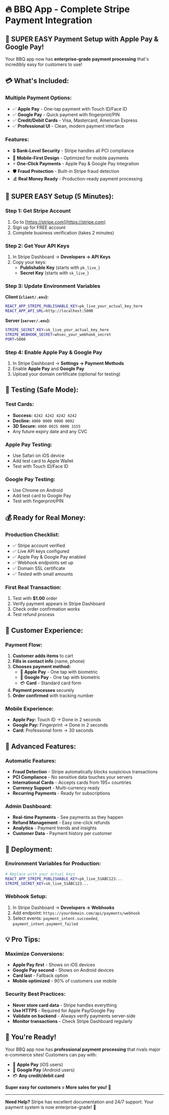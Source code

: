 # 🔥 BBQ App - Complete Stripe Payment Integration

## 🚀 **SUPER EASY** Payment Setup with Apple Pay & Google Pay!

Your BBQ app now has **enterprise-grade payment processing** that's incredibly easy for customers to use!

## 💳 **What's Included:**

### **Multiple Payment Options:**

- ✅ **Apple Pay** - One-tap payment with Touch ID/Face ID
- ✅ **Google Pay** - Quick payment with fingerprint/PIN
- ✅ **Credit/Debit Cards** - Visa, Mastercard, American Express
- ✅ **Professional UI** - Clean, modern payment interface

### **Features:**

- 🔒 **Bank-Level Security** - Stripe handles all PCI compliance
- 📱 **Mobile-First Design** - Optimized for mobile payments
- ⚡ **One-Click Payments** - Apple Pay & Google Pay integration
- 🛡️ **Fraud Protection** - Built-in Stripe fraud detection
- 💰 **Real Money Ready** - Production-ready payment processing

## 🎯 **SUPER EASY Setup (5 Minutes):**

### **Step 1: Get Stripe Account**

1. Go to [https://stripe.com](https://stripe.com)
2. Sign up for FREE account
3. Complete business verification (takes 2 minutes)

### **Step 2: Get Your API Keys**

1. In Stripe Dashboard → **Developers → API Keys**
2. Copy your keys:
   - **Publishable Key** (starts with `pk_live_`)
   - **Secret Key** (starts with `sk_live_`)

### **Step 3: Update Environment Variables**

**Client (`client/.env`):**

```bash
REACT_APP_STRIPE_PUBLISHABLE_KEY=pk_live_your_actual_key_here
REACT_APP_API_URL=http://localhost:5000
```

**Server (`server/.env`):**

```bash
STRIPE_SECRET_KEY=sk_live_your_actual_key_here
STRIPE_WEBHOOK_SECRET=whsec_your_webhook_secret
PORT=5000
```

### **Step 4: Enable Apple Pay & Google Pay**

1. In Stripe Dashboard → **Settings → Payment Methods**
2. Enable **Apple Pay** and **Google Pay**
3. Upload your domain certificate (optional for testing)

## 🧪 **Testing (Safe Mode):**

### **Test Cards:**

- **Success:** `4242 4242 4242 4242`
- **Decline:** `4000 0000 0000 0002`
- **3D Secure:** `4000 0025 0000 3155`
- Any future expiry date and any CVC

### **Apple Pay Testing:**

- Use Safari on iOS device
- Add test card to Apple Wallet
- Test with Touch ID/Face ID

### **Google Pay Testing:**

- Use Chrome on Android
- Add test card to Google Pay
- Test with fingerprint/PIN

## 💰 **Ready for Real Money:**

### **Production Checklist:**

- ✅ Stripe account verified
- ✅ Live API keys configured
- ✅ Apple Pay & Google Pay enabled
- ✅ Webhook endpoints set up
- ✅ Domain SSL certificate
- ✅ Tested with small amounts

### **First Real Transaction:**

1. Test with **$1.00** order
2. Verify payment appears in Stripe Dashboard
3. Check order confirmation works
4. Test refund process

## 🎨 **Customer Experience:**

### **Payment Flow:**

1. **Customer adds items** to cart
2. **Fills in contact info** (name, phone)
3. **Chooses payment method:**
   - 🍎 **Apple Pay** - One tap with biometric
   - 🤖 **Google Pay** - One tap with biometric
   - 💳 **Card** - Standard card form
4. **Payment processes** securely
5. **Order confirmed** with tracking number

### **Mobile Experience:**

- **Apple Pay:** Touch ID → Done in 2 seconds
- **Google Pay:** Fingerprint → Done in 2 seconds
- **Card:** Professional form → 30 seconds

## 🔧 **Advanced Features:**

### **Automatic Features:**

- **Fraud Detection** - Stripe automatically blocks suspicious transactions
- **PCI Compliance** - No sensitive data touches your servers
- **International Cards** - Accepts cards from 195+ countries
- **Currency Support** - Multi-currency ready
- **Recurring Payments** - Ready for subscriptions

### **Admin Dashboard:**

- **Real-time Payments** - See payments as they happen
- **Refund Management** - Easy one-click refunds
- **Analytics** - Payment trends and insights
- **Customer Data** - Payment history per customer

## 🚀 **Deployment:**

### **Environment Variables for Production:**

```bash
# Replace with your actual keys
REACT_APP_STRIPE_PUBLISHABLE_KEY=pk_live_51ABC123...
STRIPE_SECRET_KEY=sk_live_51ABC123...
```

### **Webhook Setup:**

1. In Stripe Dashboard → **Developers → Webhooks**
2. Add endpoint: `https://yourdomain.com/api/payments/webhook`
3. Select events: `payment_intent.succeeded`, `payment_intent.payment_failed`

## 💡 **Pro Tips:**

### **Maximize Conversions:**

- **Apple Pay first** - Shows on iOS devices
- **Google Pay second** - Shows on Android devices
- **Card last** - Fallback option
- **Mobile optimized** - 90% of customers use mobile

### **Security Best Practices:**

- **Never store card data** - Stripe handles everything
- **Use HTTPS** - Required for Apple Pay/Google Pay
- **Validate on backend** - Always verify payments server-side
- **Monitor transactions** - Check Stripe Dashboard regularly

## 🎉 **You're Ready!**

Your BBQ app now has **professional payment processing** that rivals major e-commerce sites! Customers can pay with:

- 🍎 **Apple Pay** (iOS users)
- 🤖 **Google Pay** (Android users)
- 💳 **Any credit/debit card**

**Super easy for customers = More sales for you!** 🚀

---

**Need Help?** Stripe has excellent documentation and 24/7 support. Your payment system is now enterprise-grade! 💪
